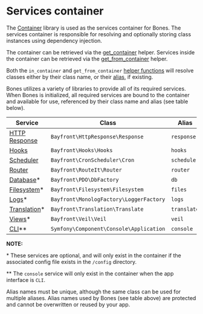 # Services container

The [Container](https://github.com/bayfrontmedia/container) library is used as the services container for Bones.
The services container is responsible for resolving and optionally storing class instances using dependency injection.

The container can be retrieved via the [get_container](helpers.md#get_container) helper. 
Services inside the container can be retrieved via the [get_from_container](helpers.md#get_from_container) helper.

Both the `in_container` and `get_from_container` [helper functions](helpers.md) will resolve classes either by their class name,
or their [alias](app.md#app-configuration), if existing.

Bones utilizes a variety of libraries to provide all of its required services. 
When Bones is initialized, all required services are bound to the container and available for use, 
referenced by their class name and alias (see table below).

| Service                                     | Class                                     | Alias       | 
|---------------------------------------------|-------------------------------------------|-------------|
| [HTTP Response](libraries/http-response.md) | `Bayfront\HttpResponse\Response`          | `response`  |
| [Hooks](libraries/hooks.md)                 | `Bayfront\Hooks\Hooks `                   | `hooks`     |
| [Scheduler](libraries/scheduler.md)         | `Bayfront\CronScheduler\Cron`             | `schedule`  |
| [Router](libraries/router.md)               | `Bayfront\RouteIt\Router`                 | `router`    |
| [Database](libraries/database.md)*          | `Bayfront\PDO\DbFactory`                  | `db`        |
| [Filesystem](libraries/filesystem.md)*      | `Bayfront\Filesystem\Filesystem`          | `files`     |
| [Logs](libraries/logs.md)*                  | `Bayfront\MonologFactory\LoggerFactory`   | `logs`      |
| [Translation](libraries/translation.md)*    | `Bayfront\Translation\Translate`          | `translate` |
| [Views](libraries/views.md)*                | `Bayfront\Veil\Veil`                      | `veil`      |
| [CLI](libraries/cli.md)**                   | `Symfony\Component\Console\Application`   | `console`   |

**NOTE:**

\* These services are optional, and will only exist in the container if the associated config file exists in the `/config` directory.

\** The `console` service will only exist in the container when the app interface is `CLI`.

Alias names must be unique, although the same class can be used for multiple aliases.
Alias names used by Bones (see table above) are protected and cannot be overwritten or reused by your app.